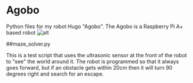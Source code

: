 # Agobo
Python files for my robot Hugo "Agobo". The Agobo is a Raspberry Pi A+ based robot
![alt](http://4tronix.co.uk/blog/wp-content/uploads/2014/11/abp02.jpg)

##maze_solver.py

This is a test script that uses the ultrasonic sensor at the front of the robot to "see" the world around it. The robot is programmed so that it always goes forward, but if an obstacle gets within 20cm then it will turn 90 degrees right and search for an escape.

